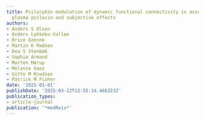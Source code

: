```yaml
---
title: Psilocybin modulation of dynamic functional connectivity is associated with
  plasma psilocin and subjective effects
authors:
- Anders S Olsen
- Anders Lykkebo-Valløe
- Brice Ozenne
- Martin K Madsen
- Dea S Stenbæk
- Sophia Armand
- Morten Mørup
- Melanie Ganz
- Gitte M Knudsen
- Patrick M Fisher
date: '2021-01-01'
publishDate: '2025-03-12T12:55:14.466323Z'
publication_types:
- article-journal
publication: '*medRxiv*'
---
```

